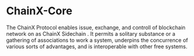 # ChainX-Core
The ChainX Protocol enables  issue, exchange, and controll of blockchain network on as ChainX Sidechain . It permits a solitary substance or a gathering of associations to work a system, underpins the concurrence of various sorts of advantages, and is interoperable with other free systems.
